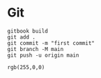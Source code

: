 # Git

```
gitbook build
git add .
git commit -m "first commit"
git branch -M main
git push -u origin main
```
`rgb(255,0,0)`